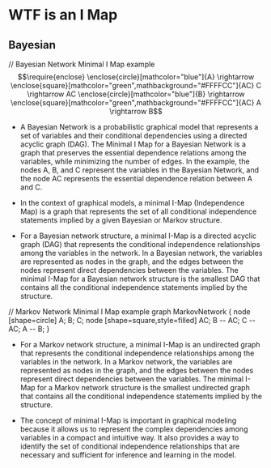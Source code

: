 # WTF is an I Map

## Bayesian

// Bayesian Network Minimal I Map example
$$\require{enclose}
\enclose{circle}[mathcolor="blue"]{A} \rightarrow \enclose{square}[mathcolor="green",mathbackground="#FFFFCC"]{AC}
C \rightarrow AC
\enclose{circle}[mathcolor="blue"]{B} \rightarrow \enclose{square}[mathcolor="green",mathbackground="#FFFFCC"]{AC}
A \rightarrow B$$


* A Bayesian Network is a probabilistic graphical model that represents a set of variables and their conditional dependencies using a directed acyclic graph (DAG).
The Minimal I Map for a Bayesian Network is a graph that preserves the essential dependence relations among the variables, while minimizing the number of edges.
In the example, the nodes A, B, and C represent the variables in the Bayesian Network, and the node AC represents the essential dependence relation between A and C.

* In the context of graphical models, a minimal I-Map (Independence Map) is a graph that represents the set of all conditional independence statements implied by a given Bayesian or Markov structure.

* For a Bayesian network structure, a minimal I-Map is a directed acyclic graph (DAG) that represents the conditional independence relationships among the variables in the network. In a Bayesian network, the variables are represented as nodes in the graph, and the edges between the nodes represent direct dependencies between the variables. The minimal I-Map for a Bayesian network structure is the smallest DAG that contains all the conditional independence statements implied by the structure.

// Markov Network Minimal I Map example
graph MarkovNetwork {
  node [shape=circle]
  A;
  B;
  C;
  node [shape=square,style=filled]
  AC;
  B -- AC;
  C -- AC;
  A -- B;
}


* For a Markov network structure, a minimal I-Map is an undirected graph that represents the conditional independence relationships among the variables in the network. In a Markov network, the variables are represented as nodes in the graph, and the edges between the nodes represent direct dependencies between the variables. The minimal I-Map for a Markov network structure is the smallest undirected graph that contains all the conditional independence statements implied by the structure.

* The concept of minimal I-Map is important in graphical modeling because it allows us to represent the complex dependencies among variables in a compact and intuitive way. It also provides a way to identify the set of conditional independence relationships that are necessary and sufficient for inference and learning in the model.
